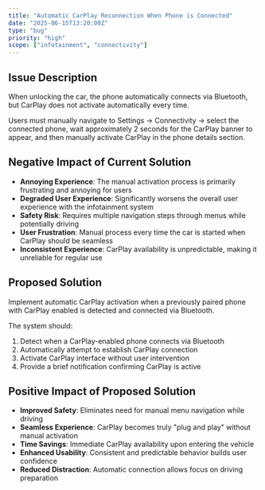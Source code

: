 ```yaml
---
title: "Automatic CarPlay Reconnection When Phone is Connected"
date: "2025-06-15T13:20:00Z"
type: "bug"
priority: "high"
scope: ["infotainment", "connectivity"]
---
```


## Issue Description

When unlocking the car, the phone automatically connects via Bluetooth, but CarPlay does not activate automatically every time.

Users must manually navigate to Settings → Connectivity → select the connected phone, wait approximately 2 seconds for the CarPlay banner to appear, and then manually activate CarPlay in the phone details section.

## Negative Impact of Current Solution

- **Annoying Experience**: The manual activation process is primarily frustrating and annoying for users
- **Degraded User Experience**: Significantly worsens the overall user experience with the infotainment system
- **Safety Risk**: Requires multiple navigation steps through menus while potentially driving
- **User Frustration**: Manual process every time the car is started when CarPlay should be seamless
- **Inconsistent Experience**: CarPlay availability is unpredictable, making it unreliable for regular use

## Proposed Solution

Implement automatic CarPlay activation when a previously paired phone with CarPlay enabled is detected and connected via Bluetooth.

The system should:

1. Detect when a CarPlay-enabled phone connects via Bluetooth
2. Automatically attempt to establish CarPlay connection
3. Activate CarPlay interface without user intervention
4. Provide a brief notification confirming CarPlay is active

## Positive Impact of Proposed Solution

- **Improved Safety**: Eliminates need for manual menu navigation while driving
- **Seamless Experience**: CarPlay becomes truly "plug and play" without manual activation
- **Time Savings**: Immediate CarPlay availability upon entering the vehicle
- **Enhanced Usability**: Consistent and predictable behavior builds user confidence
- **Reduced Distraction**: Automatic connection allows focus on driving preparation
